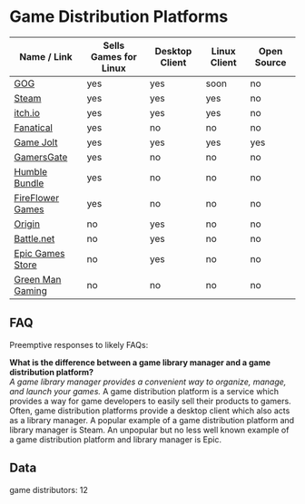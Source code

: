 # Game Distribution Platforms
| Name / Link                                                   | Sells Games for Linux | Desktop Client | Linux Client | Open Source |
| ------------------------------------------------------------- | --------------------- | -------------- | ------------ | ----------- |
| [GOG](https://www.gog.com/)                                   | yes                   | yes            | soon         | no          |
| [Steam](https://store.steampowered.com/)                      | yes                   | yes            | yes          | no          |
| [itch.io](https://itch.io/)                                   | yes                   | yes            | yes          | no          |
| [Fanatical](https://www.fanatical.com/)                       | yes                   | no             | no           | no          |
| [Game Jolt](https://gamejolt.com/)                            | yes                   | yes            | yes          | yes         |
| [GamersGate](https://www.gamersgate.com/)                     | yes                   | no             | no           | no          |
| [Humble Bundle](https://www.humblebundle.com/)                | yes                   | no             | no           | no          |
| [FireFlower Games](https://fireflowergames.com/)              | yes                   | no             | no           | no          |
| [Origin](https://www.origin.com/)                             | no                    | yes            | no           | no          |
| [Battle.net](https://www.blizzard.com/en-us/apps/battle.net/) | no                    | yes            | no           | no          |
| [Epic Games Store](https://www.epicgames.com/store/en-US/)    | no                    | yes            | no           | no          |
| [Green Man Gaming](https://www.greenmangaming.com/)           | no                    | no             | no           | no          |

## FAQ
Preemptive responses to likely FAQs:

**What is the difference between a game library manager and a game distribution platform?**  
*A game library manager provides a convenient way to organize, manage, and launch your games.* A game distribution platform is a service which provides a way for game developers to easily sell their products to gamers. Often, game distribution platforms provide a desktop client which also acts as a library manager. A popular example of a game distribution platform and library manager is Steam. An unpopular but no less well known example of a game distribution platform and library manager is Epic.

## Data
game distributors: 12
